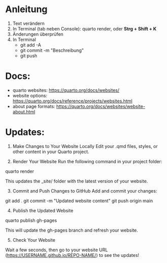 # Anleitung

1. Text verändern
2. In Terminal (tab neben Console): quarto render, oder **Strg + Shift + K**
3. Änderungen überprüfen
4. In Terminal
    * git add -A
    * git commit -m "Beschreibung"
    * git push

# Docs:

* quarto websites: https://quarto.org/docs/websites/
* website options: https://quarto.org/docs/reference/projects/websites.html
* about page formats: https://quarto.org/docs/websites/website-about.html

# Updates:

1. Make Changes to Your Website Locally
Edit your .qmd files, styles, or other content in your Quarto project.

2. Render Your Website
Run the following command in your project folder:

quarto render

This updates the _site/ folder with the latest version of your website.

3. Commit and Push Changes to GitHub
Add and commit your changes:

git add .
git commit -m "Updated website content"
git push origin main

4. Publish the Updated Website

quarto publish gh-pages

This will update the gh-pages branch and refresh your website.

5. Check Your Website

Wait a few seconds, then go to your website URL (https://USERNAME.github.io/REPO-NAME/) to see the updates!

